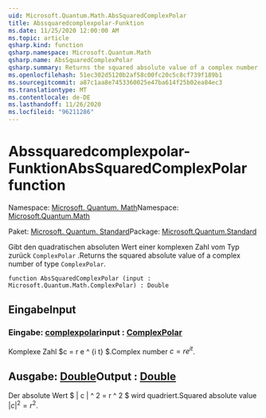```yaml
---
uid: Microsoft.Quantum.Math.AbsSquaredComplexPolar
title: Abssquaredcomplexpolar-Funktion
ms.date: 11/25/2020 12:00:00 AM
ms.topic: article
qsharp.kind: function
qsharp.namespace: Microsoft.Quantum.Math
qsharp.name: AbsSquaredComplexPolar
qsharp.summary: Returns the squared absolute value of a complex number of type `ComplexPolar`.
ms.openlocfilehash: 51ec302d5120b2af58c00fc20c5c8cf739f189b1
ms.sourcegitcommit: a87c1aa8e7453360025e47ba614f25b02ea84ec3
ms.translationtype: MT
ms.contentlocale: de-DE
ms.lasthandoff: 11/26/2020
ms.locfileid: "96211286"
---
```

# <a name="abssquaredcomplexpolar-function"></a><span data-ttu-id="cd647-102">Abssquaredcomplexpolar-Funktion</span><span class="sxs-lookup"><span data-stu-id="cd647-102">AbsSquaredComplexPolar function</span></span>

<span data-ttu-id="cd647-103">Namespace: [Microsoft. Quantum. Math](xref:Microsoft.Quantum.Math)</span><span class="sxs-lookup"><span data-stu-id="cd647-103">Namespace: [Microsoft.Quantum.Math](xref:Microsoft.Quantum.Math)</span></span>

<span data-ttu-id="cd647-104">Paket: [Microsoft. Quantum. Standard](https://nuget.org/packages/Microsoft.Quantum.Standard)</span><span class="sxs-lookup"><span data-stu-id="cd647-104">Package: [Microsoft.Quantum.Standard](https://nuget.org/packages/Microsoft.Quantum.Standard)</span></span>


<span data-ttu-id="cd647-105">Gibt den quadratischen absoluten Wert einer komplexen Zahl vom Typ zurück `ComplexPolar` .</span><span class="sxs-lookup"><span data-stu-id="cd647-105">Returns the squared absolute value of a complex number of type `ComplexPolar`.</span></span>

```qsharp
function AbsSquaredComplexPolar (input : Microsoft.Quantum.Math.ComplexPolar) : Double
```


## <a name="input"></a><span data-ttu-id="cd647-106">Eingabe</span><span class="sxs-lookup"><span data-stu-id="cd647-106">Input</span></span>

### <a name="input--complexpolar"></a><span data-ttu-id="cd647-107">Eingabe: [complexpolar](xref:Microsoft.Quantum.Math.ComplexPolar)</span><span class="sxs-lookup"><span data-stu-id="cd647-107">input : [ComplexPolar](xref:Microsoft.Quantum.Math.ComplexPolar)</span></span>

<span data-ttu-id="cd647-108">Komplexe Zahl $c = r e ^ {i t} $.</span><span class="sxs-lookup"><span data-stu-id="cd647-108">Complex number $c = r e^{i t}$.</span></span>



## <a name="output--double"></a><span data-ttu-id="cd647-109">Ausgabe: [Double](xref:microsoft.quantum.lang-ref.double)</span><span class="sxs-lookup"><span data-stu-id="cd647-109">Output : [Double](xref:microsoft.quantum.lang-ref.double)</span></span>

<span data-ttu-id="cd647-110">Der absolute Wert $ | c | ^ 2 = r ^ 2 $ wird quadriert.</span><span class="sxs-lookup"><span data-stu-id="cd647-110">Squared absolute value $|c|^2 = r^2$.</span></span>